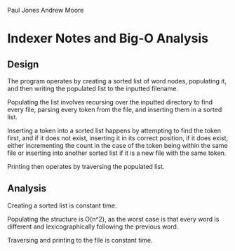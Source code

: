 Paul Jones
Andrew Moore

Indexer Notes and Big-O Analysis  
================================

Design
------

The program operates by creating a sorted list of word nodes,
populating it, and then writing the populated list to the 
inputted filename.

Populating the list involves recursing over the inputted
directory to find every file, parsing every token from the
file, and inserting them in a sorted list.

Inserting a token into a sorted list happens by attempting
to find the token first, and if it does not exist, inserting it in
its correct position, if it does exist, either incrementing
the count in the case of the token being within the same file
or inserting into another sorted list if it is a new file
with the same token.

Printing then operates by traversing the populated list.

Analysis
--------

Creating a sorted list is constant time.

Populating the structure is O(n^2), as the worst case is that every
word is different and lexicographically following the previous word.

Traversing and printing to the file is constant time. 